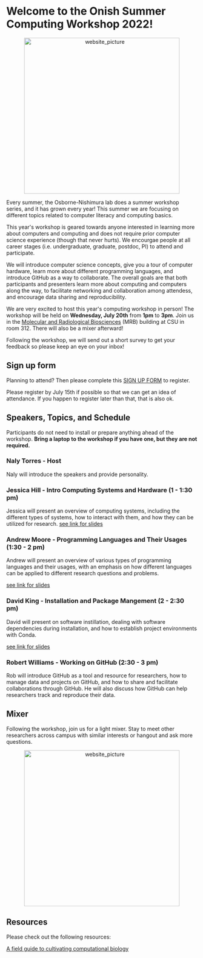 # Welcome to the Onish Summer Computing Workshop 2022!

<p align="center">
<img width="410" alt="website_picture" src="https://user-images.githubusercontent.com/41451575/176984193-dbb25cbe-8443-44a4-800b-1cb72febe81a.png">
</p>
  
Every summer, the Osborne-Nishimura lab does a summer workshop series, and it has grown every year! This summer we are focusing on different topics related to computer literacy and computing basics. 

This year's workshop is geared towards anyone interested in learning more about computers and computing and does not require prior computer science experience (though that never hurts). We encourgae people at all career stages (i.e. undergraduate, graduate, postdoc, PI) to attend and participate. 

We will introduce computer science concepts, give you a tour of computer hardware, learn more about different programming languages, and introduce GitHub as a way to collaborate. The overall goals are that both participants and presenters learn more about computing and computers along the way, to facilitate networking and collaboration among attendess, and encourage data sharing and reproducibility. 

We are very excited to host this year's computing workshop in person! The workshop will be held on **Wednesday, July 20th** from **1pm** to **3pm**. Join us in the [Molecular and Radiological Biosciences](https://goo.gl/maps/e9LsEpLVtt4xpX8Z7) (MRB) building at CSU in room 312. There will also be a  mixer afterward!

Following the workshop, we will send out a short survey to get your feedback so please keep an eye on your inbox! 

## Sign up form

Planning to attend? Then please complete this [SIGN UP FORM](https://colostate.az1.qualtrics.com/jfe/form/SV_6SbbpwjucRLzQJU) to register. 

Please register by July 15th if possible so that we can get an idea of attendance. If you happen to register later than that, that is also ok. 

## Speakers, Topics, and Schedule 

Participants do not need to install or prepare anything ahead of the workshop. **Bring a laptop to the workshop if you have one, but they are not required.**

### Naly Torres - Host

Naly will introduce the speakers and provide personality.

### Jessica Hill - Intro Computing Systems and Hardware (1 - 1:30 pm)

Jessica will present an overview of computing systems, including the different types of systems, how to interact with them, and how they can be utilized for research. 
[see link for slides](https://github.com/jesshill/onish-computing-workshop.github.io/files/9152611/ComputingSystems_JLH_full.notes.pptx)

### Andrew Moore - Programming Languages and Their Usages (1:30 - 2 pm)

Andrew will present an overview of various types of programming languages and their usages, with an emphasis on how different languages can be applied to different research questions and problems. 

[see link for slides](https://github.com/jesshill/onish-computing-workshop.github.io/files/9152612/ComputerLanguages_andrewmoore_final.pptx)

### David King - Installation and Package Mangement (2 - 2:30 pm)

David will present on software instillation, dealing with software dependencies during installation, and how to establish project environments with Conda. 

[see link for slides](https://github.com/jesshill/onish-computing-workshop.github.io/files/9152613/computerWorkshop2022_DCK.pptx)

### Robert Williams - Working on GitHub (2:30 - 3 pm)

Rob will introduce GitHub as a tool and resource for researchers, how to manage data and projects on GitHub, and how to share and facilitate collaborations through GitHub. He will also discuss how GitHub can help researchers track and reproduce their data.

## Mixer 

Following the workshop, join us for a light mixer. Stay to meet other researchers across campus with similar interests or hangout and ask more questions. 

<p align="center">
<img width="410" alt="website_picture" src="https://user-images.githubusercontent.com/41451575/176984931-bca895ae-ad90-43e8-9d46-326ec16a113a.png">
</p>

## Resources

Please check out the following resources:

[A field guide to cultivating computational biology](https://journals.plos.org/plosbiology/article?id=10.1371/journal.pbio.3001419)
